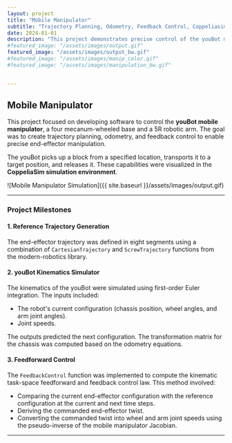 ```yaml
---
layout: project
title: "Mobile Manipulator"
subtitle: "Trajectory Planning, Odometry, Feedback Control, Coppeliasim"
date: 2024-01-01
description: "This project demonstrates precise control of the youBot manipulator in CoppeliaSim."
#featured_image: "/assets/images/output.gif"
featured_image: "/assets/images/output_bw.gif"
#featured_image: "/assets/images/manip_color.gif"
#featured_image: "/assets/images/manipulation_bw.gif"


---
```



## Mobile Manipulator

This project focused on developing software to control the **youBot mobile manipulator**, a four mecanum-wheeled base and a 5R robotic arm. The goal was to create trajectory planning, odometry, and feedback control to enable precise end-effector manipulation.

The youBot picks up a block from a specified location, transports it to a target position, and releases it. These capabilities were visualized in the **CoppeliaSim simulation environment**.

![Mobile Manipulator Simulation]({{ site.baseurl }}/assets/images/output.gif)


---

### Project Milestones

#### **1. Reference Trajectory Generation**
The end-effector trajectory was defined in eight segments using a combination of `CartesianTrajectory` and `ScrewTrajectory` functions from the modern-robotics library.

#### **2. youBot Kinematics Simulator**
The kinematics of the youBot were simulated using first-order Euler integration. The inputs included:
- The robot's current configuration (chassis position, wheel angles, and arm joint angles).
- Joint speeds.

The outputs predicted the next configuration. The transformation matrix for the chassis was computed based on the odometry equations.

#### **3. Feedforward Control**
The `FeedbackControl` function was implemented to compute the kinematic task-space feedforward and feedback control law. This method involved:
- Comparing the current end-effector configuration with the reference configuration at the current and next time steps.
- Deriving the commanded end-effector twist.
- Converting the commanded twist into wheel and arm joint speeds using the pseudo-inverse of the mobile manipulator Jacobian.

---



